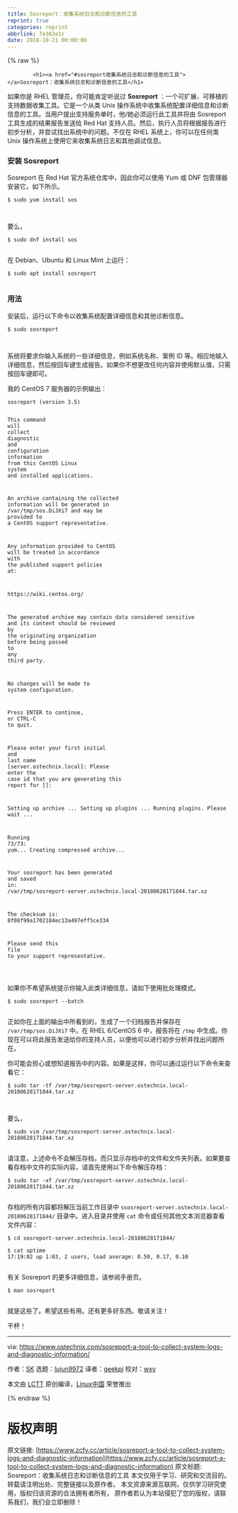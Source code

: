 ```yaml
---
title: Sosreport：收集系统日志和诊断信息的工具
reprint: true
categories: reprint
abbrlink: 7e362e1c
date: 2018-10-21 00:00:00
---
```


{% raw %}

            <h1><a href="#sosreport收集系统日志和诊断信息的工具"></a>Sosreport：收集系统日志和诊断信息的工具</h1>
<p>如果你是 RHEL 管理员，你可能肯定听说过 <strong>Sosreport</strong> ：一个可扩展、可移植的支持数据收集工具。它是一个从类 Unix 操作系统中收集系统配置详细信息和诊断信息的工具。当用户提出支持服务单时，他/她必须运行此工具并将由 Sosreport 工具生成的结果报告发送给 Red Hat 支持人员。然后，执行人员将根据报告进行初步分析，并尝试找出系统中的问题。不仅在 RHEL 系统上，你可以在任何类 Unix 操作系统上使用它来收集系统日志和其他调试信息。</p>
<h3><a href="#安装-sosreport"></a>安装 Sosreport</h3>
<p>Sosreport 在 Red Hat 官方系统仓库中，因此你可以使用 Yum 或 DNF 包管理器安装它，如下所示。</p>
<pre><code class="hljs shell"><span class="hljs-meta">$</span><span class="bash"> sudo yum install sos</span>

</code></pre><p>要么，</p>
<pre><code class="hljs shell"><span class="hljs-meta">$</span><span class="bash"> sudo dnf install sos</span>

</code></pre><p>在 Debian、Ubuntu 和 Linux Mint 上运行：</p>
<pre><code class="hljs shell"><span class="hljs-meta">$</span><span class="bash"> sudo apt install sosreport</span>

</code></pre><h3><a href="#用法"></a>用法</h3>
<p>安装后，运行以下命令以收集系统配置详细信息和其他诊断信息。</p>
<pre><code class="hljs shell"><span class="hljs-meta">$</span><span class="bash"> sudo sosreport</span>

</code></pre><p>系统将要求你输入系统的一些详细信息，例如系统名称、案例 ID 等。相应地输入详细信息，然后按回车键生成报告。如果你不想更改任何内容并使用默认值，只需按回车键即可。</p>
<p>我的 CentOS 7 服务器的示例输出：</p>
<pre><code class="hljs livecodeserver">sosreport (<span class="hljs-built_in">version</span> <span class="hljs-number">3.5</span>)

This <span class="hljs-keyword">command</span> <span class="hljs-title">will</span> <span class="hljs-title">collect</span> <span class="hljs-title">diagnostic</span> <span class="hljs-title">and</span> <span class="hljs-title">configuration</span> <span class="hljs-title">information</span> <span class="hljs-title">from</span>
this CentOS Linux <span class="hljs-keyword">system</span> <span class="hljs-keyword">and</span> installed applications.

An archive containing <span class="hljs-keyword">the</span> collected information will be generated <span class="hljs-keyword">in</span>
/var/tmp/sos.DiJXi7 <span class="hljs-keyword">and</span> may be provided <span class="hljs-built_in">to</span> <span class="hljs-keyword">a</span> CentOS support
representative.

Any information provided <span class="hljs-built_in">to</span> CentOS will be treated <span class="hljs-keyword">in</span> accordance <span class="hljs-keyword">with</span>
<span class="hljs-keyword">the</span> published support policies <span class="hljs-keyword">at</span>:

<span class="hljs-keyword">https</span>://wiki.centos.org/

The generated archive may contain data considered sensitive <span class="hljs-keyword">and</span> its
content should be reviewed <span class="hljs-keyword">by</span> <span class="hljs-keyword">the</span> originating organization <span class="hljs-keyword">before</span> being
passed <span class="hljs-built_in">to</span> <span class="hljs-keyword">any</span> <span class="hljs-keyword">third</span> party.

No changes will be made <span class="hljs-built_in">to</span> <span class="hljs-keyword">system</span> configuration.

Press ENTER <span class="hljs-built_in">to</span> continue, <span class="hljs-keyword">or</span> CTRL-C <span class="hljs-built_in">to</span> quit.

Please enter your <span class="hljs-keyword">first</span> initial <span class="hljs-keyword">and</span> <span class="hljs-keyword">last</span> name [server.ostechnix.<span class="hljs-built_in">local</span>]:
Please enter <span class="hljs-keyword">the</span> <span class="hljs-keyword">case</span> id that you are generating this report <span class="hljs-keyword">for</span> []:

Setting up archive ...
Setting up plugins ...
Running plugins. Please <span class="hljs-built_in">wait</span> ...

Running <span class="hljs-number">73</span>/<span class="hljs-number">73</span>: yum...
Creating compressed archive...

Your sosreport has been generated <span class="hljs-keyword">and</span> saved <span class="hljs-keyword">in</span>:
/var/tmp/sosreport-server.ostechnix.<span class="hljs-built_in">local</span><span class="hljs-number">-20180628171844.</span>tar.xz

The checksum is: <span class="hljs-number">8</span>f08f99a1702184ec13a497eff5ce334

Please <span class="hljs-built_in">send</span> this <span class="hljs-built_in">file</span> <span class="hljs-built_in">to</span> your support representative.


</code></pre><p>如果你不希望系统提示你输入此类详细信息，请如下使用批处理模式。</p>
<pre><code class="hljs elm">$ sudo sosre<span class="hljs-keyword">port</span> <span class="hljs-comment">--batch</span>

</code></pre><p>正如你在上面的输出中所看到的，生成了一个归档报告并保存在 <code>/var/tmp/sos.DiJXi7</code> 中。在 RHEL 6/CentOS 6 中，报告将在 <code>/tmp</code> 中生成。你现在可以将此报告发送给你的支持人员，以便他可以进行初步分析并找出问题所在。</p>
<p>你可能会担心或想知道报告中的内容。如果是这样，你可以通过运行以下命令来查看它：</p>
<pre><code class="hljs stylus">$ sudo tar -tf /var/tmp/sosreport-server<span class="hljs-selector-class">.ostechnix</span><span class="hljs-selector-class">.local-20180628171844</span><span class="hljs-selector-class">.tar</span><span class="hljs-selector-class">.xz</span>

</code></pre><p>要么，</p>
<pre><code class="hljs stylus">$ sudo vim /var/tmp/sosreport-server<span class="hljs-selector-class">.ostechnix</span><span class="hljs-selector-class">.local-20180628171844</span><span class="hljs-selector-class">.tar</span><span class="hljs-selector-class">.xz</span>

</code></pre><p>请注意，上述命令不会解压存档，而只显示存档中的文件和文件夹列表。如果要查看存档中文件的实际内容，请首先使用以下命令解压存档：</p>
<pre><code class="hljs stylus">$ sudo tar -xf /var/tmp/sosreport-server<span class="hljs-selector-class">.ostechnix</span><span class="hljs-selector-class">.local-20180628171844</span><span class="hljs-selector-class">.tar</span><span class="hljs-selector-class">.xz</span>

</code></pre><p>存档的所有内容都将解压当前工作目录中 <code>ssosreport-server.ostechnix.local-20180628171844/</code> 目录中。进入目录并使用 <code>cat</code> 命令或任何其他文本浏览器查看文件内容：</p>
<pre><code class="hljs shell"><span class="hljs-meta">$</span><span class="bash"> <span class="hljs-built_in">cd</span> sosreport-server.ostechnix.local-20180628171844/</span>
<span class="hljs-meta">
$</span><span class="bash"> cat uptime</span>
17:19:02 up 1:03, 2 users, load average: 0.50, 0.17, 0.10

</code></pre><p>有关 Sosreport 的更多详细信息，请参阅手册页。</p>
<pre><code class="hljs shell"><span class="hljs-meta">$</span><span class="bash"> man sosreport</span>

</code></pre><p>就是这些了。希望这些有用。还有更多好东西。敬请关注！</p>
<p>干杯！</p>
<hr>
<p>via: <a href="https://www.ostechnix.com/sosreport-a-tool-to-collect-system-logs-and-diagnostic-information/">https://www.ostechnix.com/sosreport-a-tool-to-collect-system-logs-and-diagnostic-information/</a></p>
<p>作者：<a href="https://www.ostechnix.com/author/sk/">SK</a> 选题：<a href="https://github.com/lujun9972">lujun9972</a> 译者：<a href="https://github.com/geekpi">geekpi</a> 校对：<a href="https://github.com/wxy">wxy</a></p>
<p>本文由 <a href="https://github.com/LCTT/TranslateProject">LCTT</a> 原创编译，<a href="https://linux.cn/">Linux中国</a> 荣誉推出</p>

          
{% endraw %}

# 版权声明
原文链接: [https://www.zcfy.cc/article/sosreport-a-tool-to-collect-system-logs-and-diagnostic-information](https://www.zcfy.cc/article/sosreport-a-tool-to-collect-system-logs-and-diagnostic-information)
原文标题: Sosreport：收集系统日志和诊断信息的工具
本文仅用于学习、研究和交流目的。转载请注明出处、完整链接以及原作者。
本文资源来源互联网，仅供学习研究使用，版权归该资源的合法拥有者所有，
原作者若认为本站侵犯了您的版权，请联系我们，我们会立即删除！
